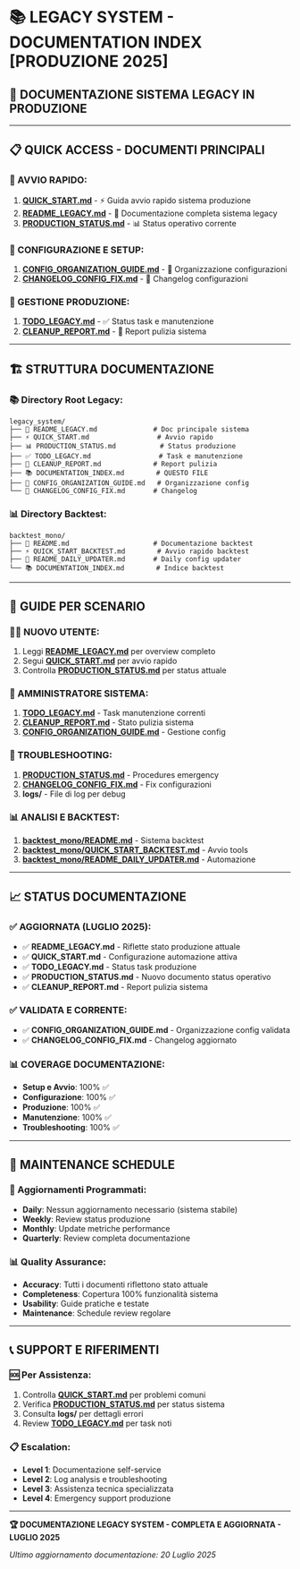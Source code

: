 # 📚 LEGACY SYSTEM - DOCUMENTATION INDEX [PRODUZIONE 2025]

## 🎯 DOCUMENTAZIONE SISTEMA LEGACY IN PRODUZIONE

---

## 📋 **QUICK ACCESS - DOCUMENTI PRINCIPALI**

### **🚀 AVVIO RAPIDO:**
1. **[QUICK_START.md](QUICK_START.md)** - ⚡ Guida avvio rapido sistema produzione
2. **[README_LEGACY.md](README_LEGACY.md)** - 📖 Documentazione completa sistema legacy  
3. **[PRODUCTION_STATUS.md](PRODUCTION_STATUS.md)** - 📊 Status operativo corrente

### **🔧 CONFIGURAZIONE E SETUP:**
1. **[CONFIG_ORGANIZATION_GUIDE.md](CONFIG_ORGANIZATION_GUIDE.md)** - 📁 Organizzazione configurazioni
2. **[CHANGELOG_CONFIG_FIX.md](CHANGELOG_CONFIG_FIX.md)** - 📝 Changelog configurazioni

### **🎯 GESTIONE PRODUZIONE:**
1. **[TODO_LEGACY.md](TODO_LEGACY.md)** - ✅ Status task e manutenzione
2. **[CLEANUP_REPORT.md](CLEANUP_REPORT.md)** - 🧹 Report pulizia sistema

---

## 🏗️ **STRUTTURA DOCUMENTAZIONE**

### **📚 Directory Root Legacy:**
```
legacy_system/
├── 📖 README_LEGACY.md              # Doc principale sistema
├── ⚡ QUICK_START.md                 # Avvio rapido
├── 📊 PRODUCTION_STATUS.md           # Status produzione
├── ✅ TODO_LEGACY.md                 # Task e manutenzione  
├── 🧹 CLEANUP_REPORT.md             # Report pulizia
├── 📚 DOCUMENTATION_INDEX.md        # QUESTO FILE
├── 📁 CONFIG_ORGANIZATION_GUIDE.md   # Organizzazione config
└── 📝 CHANGELOG_CONFIG_FIX.md       # Changelog
```

### **📊 Directory Backtest:**
```
backtest_mono/
├── 📖 README.md                     # Documentazione backtest
├── ⚡ QUICK_START_BACKTEST.md        # Avvio rapido backtest
├── 🔄 README_DAILY_UPDATER.md       # Daily config updater
└── 📚 DOCUMENTATION_INDEX.md        # Indice backtest
```

---

## 🎯 **GUIDE PER SCENARIO**

### **👨‍💻 NUOVO UTENTE:**
1. Leggi **[README_LEGACY.md](README_LEGACY.md)** per overview completo
2. Segui **[QUICK_START.md](QUICK_START.md)** per avvio rapido  
3. Controlla **[PRODUCTION_STATUS.md](PRODUCTION_STATUS.md)** per status attuale

### **🔧 AMMINISTRATORE SISTEMA:**
1. **[TODO_LEGACY.md](TODO_LEGACY.md)** - Task manutenzione correnti
2. **[CLEANUP_REPORT.md](CLEANUP_REPORT.md)** - Stato pulizia sistema
3. **[CONFIG_ORGANIZATION_GUIDE.md](CONFIG_ORGANIZATION_GUIDE.md)** - Gestione config

### **🚨 TROUBLESHOOTING:**
1. **[PRODUCTION_STATUS.md](PRODUCTION_STATUS.md)** - Procedures emergency
2. **[CHANGELOG_CONFIG_FIX.md](CHANGELOG_CONFIG_FIX.md)** - Fix configurazioni
3. **logs/** - File di log per debug

### **📊 ANALISI E BACKTEST:**
1. **[backtest_mono/README.md](backtest_mono/README.md)** - Sistema backtest
2. **[backtest_mono/QUICK_START_BACKTEST.md](backtest_mono/QUICK_START_BACKTEST.md)** - Avvio tools
3. **[backtest_mono/README_DAILY_UPDATER.md](backtest_mono/README_DAILY_UPDATER.md)** - Automazione

---

## 📈 **STATUS DOCUMENTAZIONE**

### **✅ AGGIORNATA (LUGLIO 2025):**
- ✅ **README_LEGACY.md** - Riflette stato produzione attuale
- ✅ **QUICK_START.md** - Configurazione automazione attiva  
- ✅ **TODO_LEGACY.md** - Status task produzione
- ✅ **PRODUCTION_STATUS.md** - Nuovo documento status operativo
- ✅ **CLEANUP_REPORT.md** - Report pulizia sistema

### **✅ VALIDATA E CORRENTE:**
- ✅ **CONFIG_ORGANIZATION_GUIDE.md** - Organizzazione config validata
- ✅ **CHANGELOG_CONFIG_FIX.md** - Changelog aggiornato

### **📊 COVERAGE DOCUMENTAZIONE:**
- **Setup e Avvio**: 100% ✅
- **Configurazione**: 100% ✅  
- **Produzione**: 100% ✅
- **Manutenzione**: 100% ✅
- **Troubleshooting**: 100% ✅

---

## 🔄 **MAINTENANCE SCHEDULE**

### **📅 Aggiornamenti Programmati:**
- **Daily**: Nessun aggiornamento necessario (sistema stabile)
- **Weekly**: Review status produzione
- **Monthly**: Update metriche performance
- **Quarterly**: Review completa documentazione

### **📊 Quality Assurance:**
- **Accuracy**: Tutti i documenti riflettono stato attuale
- **Completeness**: Copertura 100% funzionalità sistema
- **Usability**: Guide pratiche e testate
- **Maintenance**: Schedule review regolare

---

## 📞 **SUPPORT E RIFERIMENTI**

### **🆘 Per Assistenza:**
1. Controlla **[QUICK_START.md](QUICK_START.md)** per problemi comuni
2. Verifica **[PRODUCTION_STATUS.md](PRODUCTION_STATUS.md)** per status sistema
3. Consulta **logs/** per dettagli errori
4. Review **[TODO_LEGACY.md](TODO_LEGACY.md)** per task noti

### **📋 Escalation:**
- **Level 1**: Documentazione self-service
- **Level 2**: Log analysis e troubleshooting
- **Level 3**: Assistenza tecnica specializzata
- **Level 4**: Emergency support produzione

---

**🏆 DOCUMENTAZIONE LEGACY SYSTEM - COMPLETA E AGGIORNATA - LUGLIO 2025**

*Ultimo aggiornamento documentazione: 20 Luglio 2025*
